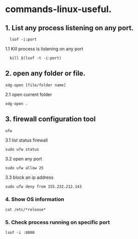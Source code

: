 # commands-linux-useful.

## 1. List any process listening on any port. 
  ```
    lsof -i:port 
  ```
  1.1 Kill process is listening on any port
  ```
    kill $(lsof -t -i:port)
  ```
## 2. open any folder or file.
  ```
  xdg-open [file/folder name]
  ```
  2.1 open current folder
  ```
  xdg-open . 
  ```
## 3. firewall configuration tool
  ```
  ufw 
  ```
  3.1 list status firewall
  ```
  sudo ufw status
  ```
  3.2 open any port
  ```
  sudo ufw allow 25
  ```
  3.3 block an ip address
  ```
  sudo ufw deny from 155.232.212.143
  ```
 ### 4. Show OS information
  ```
  cat /etc/*release* 
  ```
  
   ### 5. Check process running on specific port 
  ```
  lsof -i :8000
  ```
